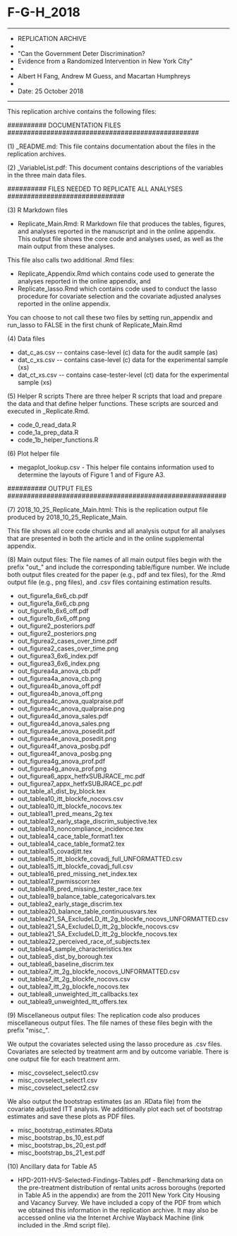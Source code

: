 # F-G-H_2018

********************************************************************************
* REPLICATION ARCHIVE
* 
* "Can the Government Deter Discrimination? 
*   Evidence from a Randomized Intervention in New York City"
* 
* Albert H Fang, Andrew M Guess, and Macartan Humphreys
* 
* Date: 25 October 2018
********************************************************************************

This replication archive contains the following files:

########## DOCUMENTATION FILES #################################################

(1) _README.md:
This file contains documentation about the files in the replication archives.

(2) _VariableList.pdf:
This document contains descriptions of the variables in the three main data files. 

########## FILES NEEDED TO REPLICATE ALL ANALYSES ##############################

(3) R Markdown files

* Replicate_Main.Rmd:
R Markdown file that produces the tables, figures, and analyses reported in the 
manuscript and in the online appendix. This output file shows the core code and 
analyses used, as well as the main output from these analyses. 

This file also calls two additional .Rmd files:
 - Replicate_Appendix.Rmd which contains code used to generate
   the analyses reported in the online appendix, and
 - Replicate_lasso.Rmd which contains code used to
   conduct the lasso procedure for covariate selection and the covariate
   adjusted analyses reported in the online appendix.

You can choose to not call these two files by setting run_appendix and run_lasso
to FALSE in the first chunk of Replicate_Main.Rmd

(4) Data files
* dat_c_as.csv -- contains case-level (c) data for the audit sample (as)
* dat_c_xs.csv -- contains case-level (c) data for the experimental sample (xs)
* dat_ct_xs.csv -- contains case-tester-level (ct) data for the experimental sample (xs)

(5) Helper R scripts
There are three helper R scripts that load and prepare the data and that define 
helper functions. These scripts are sourced and executed in _Replicate.Rmd.
* code_0_read_data.R
* code_1a_prep_data.R
* code_1b_helper_functions.R

(6) Plot helper file
* megaplot_lookup.csv - This helper file contains information used to determine 
the layouts of Figure 1 and of Figure A3.

########## OUTPUT FILES ########################################################

(7) 2018_10_25_Replicate_Main.html:
This is the replication output file produced by 2018_10_25_Replicate_Main. 

This file shows  all core code chunks and all analysis output for all analyses that are presented in both the article and in the online supplemental appendix.

(8) Main output files:
The file names of all main output files begin with the prefix "out_" and include
the corresponding table/figure number. We include both output files created for 
the paper (e.g., pdf and tex files), for the .Rmd output file (e.g., png files), and
.csv files containing estimation results.
* out_figure1a_6x6_cb.pdf                                        
* out_figure1a_6x6_cb.png                                        
* out_figure1b_6x6_off.pdf                                       
* out_figure1b_6x6_off.png                                       
* out_figure2_posteriors.pdf                                     
* out_figure2_posteriors.png                                     
* out_figurea2_cases_over_time.pdf                               
* out_figurea2_cases_over_time.png                               
* out_figurea3_6x6_index.pdf                                     
* out_figurea3_6x6_index.png                                     
* out_figurea4a_anova_cb.pdf                                     
* out_figurea4a_anova_cb.png                                     
* out_figurea4b_anova_off.pdf                                    
* out_figurea4b_anova_off.png                                    
* out_figurea4c_anova_qualpraise.pdf                             
* out_figurea4c_anova_qualpraise.png                             
* out_figurea4d_anova_sales.pdf                                  
* out_figurea4d_anova_sales.png                                  
* out_figurea4e_anova_posedit.pdf                                
* out_figurea4e_anova_posedit.png                                
* out_figurea4f_anova_posbg.pdf                                  
* out_figurea4f_anova_posbg.png                                  
* out_figurea4g_anova_prof.pdf                                   
* out_figurea4g_anova_prof.png                                   
* out_figurea6_appx_hetfxSUBJRACE_mc.pdf                         
* out_figurea7_appx_hetfxSUBJRACE_pc.pdf                         
* out_table_a1_dist_by_block.tex                                 
* out_tablea10_itt_blockfe_nocovs.csv                            
* out_tablea10_itt_blockfe_nocovs.tex                            
* out_tablea11_pred_means_2g.tex                                 
* out_tablea12_early_stage_discrim_subjective.tex                
* out_tablea13_noncompliance_incidence.tex                       
* out_tablea14_cace_table_format1.tex                            
* out_tablea14_cace_table_format2.tex                            
* out_tablea15_covadjitt.tex                                     
* out_tablea15_itt_blockfe_covadj_full_UNFORMATTED.csv           
* out_tablea15_itt_blockfe_covadj_full.csv                       
* out_tablea16_pred_missing_net_index.tex                        
* out_tablea17_pwmisscorr.tex                                    
* out_tablea18_pred_missing_tester_race.tex                      
* out_tablea19_balance_table_categoricalvars.tex                 
* out_tablea2_early_stage_discrim.tex                            
* out_tablea20_balance_table_continuousvars.tex                  
* out_tablea21_SA_ExcludeLD_itt_2g_blockfe_nocovs_UNFORMATTED.csv
* out_tablea21_SA_ExcludeLD_itt_2g_blockfe_nocovs.csv            
* out_tablea21_SA_ExcludeLD_itt_2g_blockfe_nocovs.tex            
* out_tablea22_perceived_race_of_subjects.tex                    
* out_tablea4_sample_characteristics.tex                         
* out_tablea5_dist_by_borough.tex                                
* out_tablea6_baseline_discrim.tex                               
* out_tablea7_itt_2g_blockfe_nocovs_UNFORMATTED.csv              
* out_tablea7_itt_2g_blockfe_nocovs.csv                          
* out_tablea7_itt_2g_blockfe_nocovs.tex                          
* out_tablea8_unweighted_itt_callbacks.tex                       
* out_tablea9_unweighted_itt_offers.tex 

(9) Miscellaneous output files:
The replication code also produces miscellaneous output files. The file names of these
files begin with the prefix "misc_".

We output the covariates selected using the lasso procedure as .csv files. Covariates
are selected by treatment arm and by outcome variable. There is one output file for
each treatment arm.
* misc_covselect_select0.csv                                     
* misc_covselect_select1.csv                                     
* misc_covselect_select2.csv                                     

We also output the bootstrap estimates (as an .RData file) from the covariate adjusted
ITT analysis. We additionally plot each set of bootstrap estimates and save these plots
as PDF files.
* misc_bootstrap_estimates.RData                                 
* misc_bootstrap_bs_10_est.pdf                                   
* misc_bootstrap_bs_20_est.pdf                                   
* misc_bootstrap_bs_21_est.pdf     

(10) Ancillary data for Table A5
* HPD-2011-HVS-Selected-Findings-Tables.pdf - Benchmarking data on the pre-treatment distribution of rental units across boroughs (reported in Table A5 in the appendix) are from the 2011 New York City Housing and Vacancy Survey. We have included a copy of the PDF from which we obtained this information in the replication archive. It may also be accessed online via the Internet Archive Wayback Machine (link included in the .Rmd script file).
